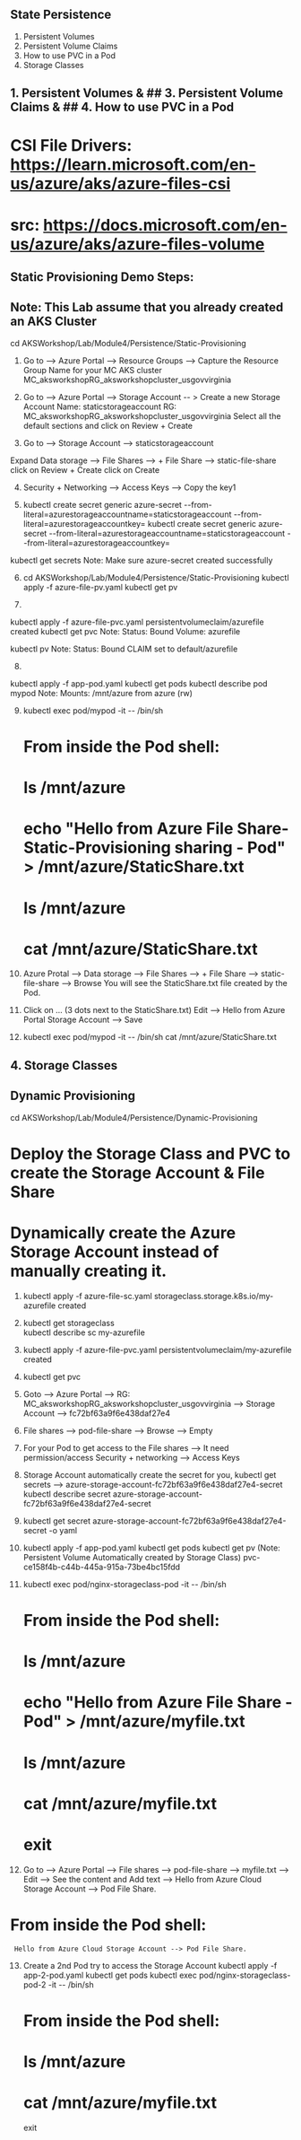 
## State Persistence


1. Persistent Volumes
2. Persistent Volume Claims
3. How to use PVC in a Pod
4. Storage Classes


## 1. Persistent Volumes  & ## 3. Persistent Volume Claims & ## 4. How to use PVC in a Pod

# CSI File Drivers: https://learn.microsoft.com/en-us/azure/aks/azure-files-csi
# src: https://docs.microsoft.com/en-us/azure/aks/azure-files-volume

## Static Provisioning Demo Steps:

## Note: This Lab assume that you already created an AKS Cluster

cd AKSWorkshop/Lab/Module4/Persistence/Static-Provisioning

1. Go to --> Azure Portal --> Resource Groups --> Capture the Resource Group Name for your MC AKS cluster
MC_aksworkshopRG_aksworkshopcluster_usgovvirginia
2. Go to --> Azure Portal --> Storage Account -- > Create a new Storage Account
Name: staticstorageaccount
RG: MC_aksworkshopRG_aksworkshopcluster_usgovvirginia
Select all the default sections and click on Review + Create

3. Go to --> Storage Account --> staticstorageaccount

Expand Data storage --> File Shares --> + File Share --> static-file-share
click on Review + Create
click on Create

4. Security + Networking --> Access Keys --> Copy the key1
<Key>

5. kubectl create secret generic azure-secret --from-literal=azurestorageaccountname=staticstorageaccount  --from-literal=azurestorageaccountkey=<Key>
kubectl create secret generic azure-secret --from-literal=azurestorageaccountname=staticstorageaccount  --from-literal=azurestorageaccountkey=<Replace with Key1>

kubectl get secrets
Note: Make sure azure-secret created successfully

6. cd AKSWorkshop/Lab/Module4/Persistence/Static-Provisioning
kubectl apply -f azure-file-pv.yaml
kubectl get pv

7.
kubectl apply -f azure-file-pvc.yaml 
    persistentvolumeclaim/azurefile created
kubectl get pvc
Note: Status: Bound
Volume: azurefile   


kubectl pv
Note: Status: Bound
CLAIM set to default/azurefile


8. 
kubectl apply -f app-pod.yaml 
kubectl get pods
kubectl describe pod mypod 
Note: 
Mounts:
      /mnt/azure from azure (rw)

9. kubectl exec pod/mypod -it -- /bin/sh
    # From inside the Pod shell:
    # ls /mnt/azure
    # echo "Hello from Azure File Share-Static-Provisioning sharing - Pod" > /mnt/azure/StaticShare.txt
    # ls /mnt/azure
    # cat /mnt/azure/StaticShare.txt

10. Azure Protal --> Data storage --> 
File Shares --> + File Share --> static-file-share --> Browse 
You will see the StaticShare.txt file created by the Pod.

11. Click on ... (3 dots next to the StaticShare.txt) 
Edit --> Hello from Azure Portal Storage Account --> Save 

12. kubectl exec pod/mypod -it -- /bin/sh
cat /mnt/azure/StaticShare.txt


## 4. Storage Classes

## Dynamic Provisioning 

cd AKSWorkshop/Lab/Module4/Persistence/Dynamic-Provisioning


# Deploy the Storage Class and PVC to create the Storage Account & File Share
# Dynamically create the Azure Storage Account instead of manually creating it.

1. kubectl apply -f azure-file-sc.yaml 
   storageclass.storage.k8s.io/my-azurefile created

2. kubectl get storageclass   
   kubectl describe sc my-azurefile

3. kubectl apply -f azure-file-pvc.yaml
   persistentvolumeclaim/my-azurefile created

4. kubectl get pvc
5. Goto --> 
Azure Portal --> RG: MC_aksworkshopRG_aksworkshopcluster_usgovvirginia 
--> Storage Account --> fc72bf63a9f6e438daf27e4

6. File shares --> pod-file-share --> Browse --> Empty

7. For your Pod to get access to the File shares --> It need permission/access
   Security + networking --> Access Keys

8. Storage Account automatically create the secret for you,
  kubectl get secrets --> azure-storage-account-fc72bf63a9f6e438daf27e4-secret 
  kubectl describe secret azure-storage-account-fc72bf63a9f6e438daf27e4-secret

9. kubectl get secret azure-storage-account-fc72bf63a9f6e438daf27e4-secret -o yaml

10. kubectl apply -f app-pod.yaml
    kubectl get pods 
   kubectl get pv (Note: Persistent Volume Automatically created by Storage Class)
   pvc-ce158f4b-c44b-445a-915a-73be4bc15fdd 

11. kubectl exec pod/nginx-storageclass-pod -it -- /bin/sh
    # From inside the Pod shell:
    # ls /mnt/azure
    # echo "Hello from Azure File Share - Pod" > /mnt/azure/myfile.txt
    # ls /mnt/azure
    # cat /mnt/azure/myfile.txt
    # exit 

12. Go to --> Azure Portal --> File shares --> pod-file-share --> myfile.txt --> Edit --> See the content and Add text --> Hello from Azure Cloud Storage Account --> Pod File Share. 
   # From inside the Pod shell:
     Hello from Azure Cloud Storage Account --> Pod File Share. 

13. Create a 2nd Pod try to access the Storage Account
    kubectl apply -f app-2-pod.yaml 
    kubectl get pods 
    kubectl exec pod/nginx-storageclass-pod-2 -it -- /bin/sh
    # From inside the Pod shell:
    # ls /mnt/azure 
    # cat /mnt/azure/myfile.txt

    exit


